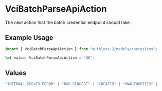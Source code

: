 # VciBatchParseApiAction

The next action that the batch credential endpoint should take.

## Example Usage

```typescript
import { VciBatchParseApiAction } from "authlete-2/models/operations";

let value: VciBatchParseApiAction = "OK";
```

## Values

```typescript
"INTERNAL_SERVER_ERROR" | "BAD_REQUEST" | "CREATED" | "UNAUTHORIZED" | "FORBIDDEN" | "JSON" | "JWT" | "OK"
```